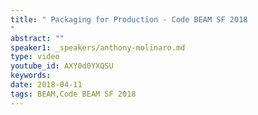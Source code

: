 ```yaml
---
title: " Packaging for Production - Code BEAM SF 2018
"
abstract: ""
speaker1: _speakers/anthony-molinaro.md
type: video
youtube_id: AXY0d0YXQSU
keywords: 
date: 2018-04-11
tags: BEAM,Code BEAM SF 2018
---
```


